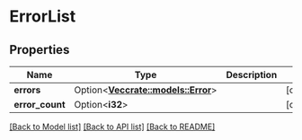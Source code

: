 # ErrorList

## Properties

Name | Type | Description | Notes
------------ | ------------- | ------------- | -------------
**errors** | Option<[**Vec<crate::models::Error>**](Error.md)> |  | [optional]
**error_count** | Option<**i32**> |  | [optional]

[[Back to Model list]](../README.md#documentation-for-models) [[Back to API list]](../README.md#documentation-for-api-endpoints) [[Back to README]](../README.md)


